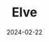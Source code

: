 ---  
layout: startup_page  
title: "Elve"  
id: "elvespeed.com"  
permalink: "/elveelvespeed.com02222024/"  
website: "https://elvespeed.com/"  
funding_round: "Series A"  
funding_amount: "$15M"  
investors: "TomEnterprise Private AB, Green Sands Equity, Yu Galaxy, Cambium Capital, Lockheed Martin Ventures"  
about: "Elve Inc. manufactures high-efficiency, lightweight millimeter-wave power amplifiers that enhance wireless connectivity beyond 5G. Their amplifiers improve communication with satellite networks and create long-distance ground-to-ground links by integrating advanced manufacturing technologies into vacuum electronic devices."  
markets: "Telecommunications, Electronics, Manufacturing, Product Design, Wireless"  
hq: "Davis, California, United States"  
founded_year: "2020"  
linkedin: "https://www.linkedin.com/company/elve-speed"  
twitter: ""  
instagram: ""  
facebook: ""  
crunchbase: "https://www.crunchbase.com/organization/elve"  
pitchbook: ""  

date_display: "22-Feb-2024"  
date: "2024-02-22"

# SEO Optimization  
meta_title: "Elve - Series A Funding ($15M)"  
meta_description: "Elve, Elve Inc. manufactures high-efficiency, lightweight millimeter-wave power amplifiers that enhance wireless connectivity beyond 5G. Their amplifiers im..."  
meta_keywords: "Elve, Telecommunications, Electronics, Manufacturing, Product Design, Wireless, Series A funding"  
canonical_url: "https://startup.projectstartups.com/elveelvespeed.com02222024/"  
---